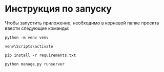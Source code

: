 # Инструкция по запуску
Чтобы запустить приложение, необходимо в корневой папке проекта ввести следующие команды:
```
python -m venv venv
```
```
venv\Scripts\activate
```
```
pip install -r requirements.txt
```
```
python manage.py runserver
``` 
